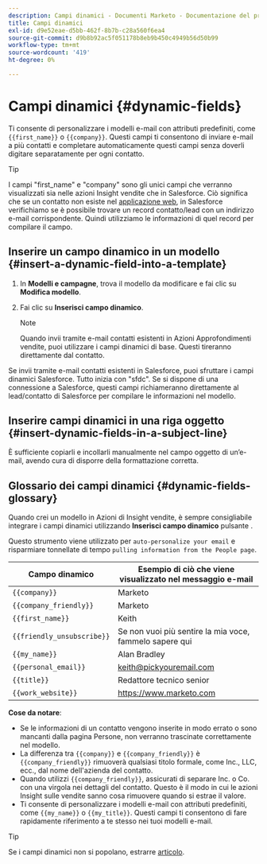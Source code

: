 ```yaml
---
description: Campi dinamici - Documenti Marketo - Documentazione del prodotto
title: Campi dinamici
exl-id: d9e52eae-d5bb-462f-8b7b-c28a560f6ea4
source-git-commit: d9b8b92ac5f051178b8eb9b450c4949b56d50b99
workflow-type: tm+mt
source-wordcount: '419'
ht-degree: 0%

---
```


# Campi dinamici {#dynamic-fields}

Ti consente di personalizzare i modelli e-mail con attributi predefiniti, come `{{first_name}}` o `{{company}}`. Questi campi ti consentono di inviare e-mail a più contatti e completare automaticamente questi campi senza doverli digitare separatamente per ogni contatto.

>[!TIP]
>
>I campi &quot;first_name&quot; e &quot;company&quot; sono gli unici campi che verranno visualizzati sia nelle azioni Insight vendite che in Salesforce. Ciò significa che se un contatto non esiste nel [applicazione web](https://toutapp.com/login), in Salesforce verifichiamo se è possibile trovare un record contatto/lead con un indirizzo e-mail corrispondente. Quindi utilizziamo le informazioni di quel record per compilare il campo.

## Inserire un campo dinamico in un modello {#insert-a-dynamic-field-into-a-template}

1. In **Modelli e campagne**, trova il modello da modificare e fai clic su **Modifica modello**.

1. Fai clic su **Inserisci campo dinamico**.

   >[!NOTE]
   >
   >Quando invii tramite e-mail contatti esistenti in Azioni Approfondimenti vendite, puoi utilizzare i campi dinamici di base. Questi tireranno direttamente dal contatto.

Se invii tramite e-mail contatti esistenti in Salesforce, puoi sfruttare i campi dinamici Salesforce. Tutto inizia con &quot;sfdc&quot;. Se si dispone di una connessione a Salesforce, questi campi richiameranno direttamente al lead/contatto di Salesforce per compilare le informazioni nel modello.

## Inserire campi dinamici in una riga oggetto {#insert-dynamic-fields-in-a-subject-line}

È sufficiente copiarli e incollarli manualmente nel campo oggetto di un’e-mail, avendo cura di disporre della formattazione corretta.

## Glossario dei campi dinamici {#dynamic-fields-glossary}

Quando crei un modello in Azioni di Insight vendite, è sempre consigliabile integrare i campi dinamici utilizzando **Inserisci campo dinamico** pulsante .

Questo strumento viene utilizzato per `auto-personalize your email` e risparmiare tonnellate di tempo `pulling information from the People page`.

| Campo dinamico | Esempio di ciò che viene visualizzato nel messaggio e-mail |
|---|---|
| `{{company}}` | Marketo |
| `{{company_friendly}}` | Marketo |
| `{{first_name}}` | Keith |
| `{{friendly_unsubscribe}}` | Se non vuoi più sentire la mia voce, fammelo sapere qui |
| `{{my_name}}` | Alan Bradley |
| `{{personal_email}}` | keith@pickyouremail.com |
| `{{title}}` | Redattore tecnico senior |
| `{{work_website}}` | https://www.marketo.com |

**Cose da notare**:

* Se le informazioni di un contatto vengono inserite in modo errato o sono mancanti dalla pagina Persone, non verranno trascinate correttamente nel modello.
* La differenza tra `{{company}}` e `{{company_friendly}}` è `{{company_friendly}}` rimuoverà qualsiasi titolo formale, come Inc., LLC, ecc., dal nome dell&#39;azienda del contatto.
* Quando utilizzi `{{company_friendly}}`, assicurati di separare Inc. o Co. con una virgola nei dettagli del contatto. Questo è il modo in cui le azioni Insight sulle vendite sanno cosa rimuovere quando si estrae il valore.
* Ti consente di personalizzare i modelli e-mail con attributi predefiniti, come `{{my_name}}` o `{{my_title}}`. Questi campi ti consentono di fare rapidamente riferimento a te stesso nei tuoi modelli e-mail.

>[!TIP]
>
>Se i campi dinamici non si popolano, estrarre [articolo](/help/marketo/product-docs/marketo-sales-insight/actions/faq/why-arent-my-dynamic-fields-filling-out.md).
